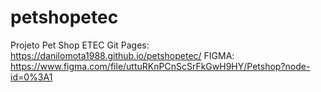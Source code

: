 # petshopetec
Projeto Pet Shop ETEC
Git Pages: https://danilomota1988.github.io/petshopetec/
FIGMA: https://www.figma.com/file/uttuRKnPCnScSrFkGwH9HY/Petshop?node-id=0%3A1
